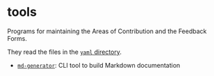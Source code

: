 # tools

Programs for maintaining the Areas of Contribution and the Feedback Forms.

They read the files in the [`yaml` directory](../yaml).

- [`md-generator`](md-generator): CLI tool to build Markdown documentation
